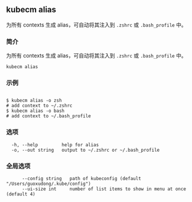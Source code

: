 ## kubecm alias

为所有 contexts 生成 alias，可自动将其注入到 `.zshrc` 或 `.bash_profile` 中。

### 简介

为所有 contexts 生成 alias，可自动将其注入到 `.zshrc` 或 `.bash_profile` 中。

```
kubecm alias
```

### 示例

```

$ kubecm alias -o zsh
# add context to ~/.zshrc
$ kubecm alias -o bash
# add context to ~/.bash_profile

```

### 选项

```
  -h, --help         help for alias
  -o, --out string   output to ~/.zshrc or ~/.bash_profile
```

### 全局选项

```
      --config string   path of kubeconfig (default "/Users/guoxudong/.kube/config")
      --ui-size int     number of list items to show in menu at once (default 4)
```
